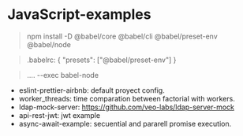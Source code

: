 # JavaScript-examples

> npm install -D @babel/core @babel/cli @babel/preset-env @babel/node

> .babelrc: {
> "presets": ["@babel/preset-env"]
> }

> .... --exec babel-node

- eslint-prettier-airbnb: default proyect config.
- worker_threads: time comparation between factorial with workers.
- ldap-mock-server: https://github.com/veo-labs/ldap-server-mock
- api-rest-jwt: jwt example
- async-await-example: secuential and pararell promise execution.
